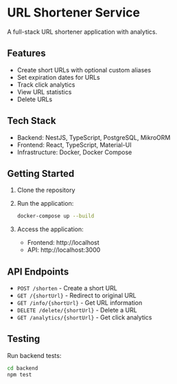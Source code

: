 # URL Shortener Service

A full-stack URL shortener application with analytics.

## Features

- Create short URLs with optional custom aliases
- Set expiration dates for URLs
- Track click analytics
- View URL statistics
- Delete URLs

## Tech Stack

- Backend: NestJS, TypeScript, PostgreSQL, MikroORM
- Frontend: React, TypeScript, Material-UI
- Infrastructure: Docker, Docker Compose

## Getting Started

1. Clone the repository
2. Run the application:
   ```bash
   docker-compose up --build
   ```

3. Access the application:
   - Frontend: http://localhost
   - API: http://localhost:3000

## API Endpoints

- `POST /shorten` - Create a short URL
- `GET /{shortUrl}` - Redirect to original URL
- `GET /info/{shortUrl}` - Get URL information
- `DELETE /delete/{shortUrl}` - Delete a URL
- `GET /analytics/{shortUrl}` - Get click analytics

## Testing

Run backend tests:
```bash
cd backend
npm test
```